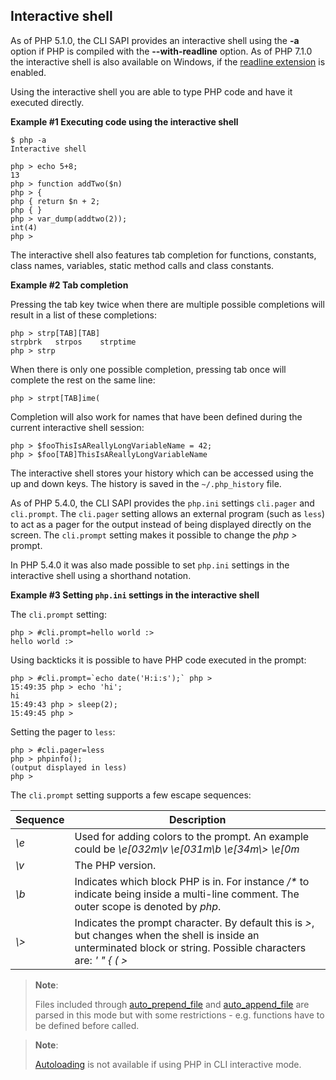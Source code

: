 Interactive shell
-----------------

As of PHP 5.1.0, the CLI SAPI provides an interactive shell using the
**-a** option if PHP is compiled with the **--with-readline** option. As
of PHP 7.1.0 the interactive shell is also available on Windows, if the
<a href="/book/readline.html" class="link">readline extension</a> is
enabled.

Using the interactive shell you are able to type PHP code and have it
executed directly.

**Example \#1 Executing code using the interactive shell**

``` shell
$ php -a
Interactive shell

php > echo 5+8;
13
php > function addTwo($n)
php > {
php { return $n + 2;
php { }
php > var_dump(addtwo(2));
int(4)
php >
```

The interactive shell also features tab completion for functions,
constants, class names, variables, static method calls and class
constants.

**Example \#2 Tab completion**

Pressing the tab key twice when there are multiple possible completions
will result in a list of these completions:

``` shell
php > strp[TAB][TAB]
strpbrk   strpos    strptime  
php > strp
```

When there is only one possible completion, pressing tab once will
complete the rest on the same line:

``` shell
php > strpt[TAB]ime(
```

Completion will also work for names that have been defined during the
current interactive shell session:

``` shell
php > $fooThisIsAReallyLongVariableName = 42;
php > $foo[TAB]ThisIsAReallyLongVariableName
```

The interactive shell stores your history which can be accessed using
the up and down keys. The history is saved in the `~/.php_history` file.

As of PHP 5.4.0, the CLI SAPI provides the `php.ini` settings
`cli.pager` and `cli.prompt`. The `cli.pager` setting allows an external
program (such as `less`) to act as a pager for the output instead of
being displayed directly on the screen. The `cli.prompt` setting makes
it possible to change the *php \>* prompt.

In PHP 5.4.0 it was also made possible to set `php.ini` settings in the
interactive shell using a shorthand notation.

**Example \#3 Setting `php.ini` settings in the interactive shell**

The `cli.prompt` setting:

``` shell
php > #cli.prompt=hello world :> 
hello world :>
```

Using backticks it is possible to have PHP code executed in the prompt:

``` shell
php > #cli.prompt=`echo date('H:i:s');` php > 
15:49:35 php > echo 'hi';
hi
15:49:43 php > sleep(2);
15:49:45 php >
```

Setting the pager to `less`:

``` shell
php > #cli.pager=less
php > phpinfo();
(output displayed in less)
php >
```

The `cli.prompt` setting supports a few escape sequences:

| Sequence | Description                                                                                                                                                          |
|----------|----------------------------------------------------------------------------------------------------------------------------------------------------------------------|
| *\\e*    | Used for adding colors to the prompt. An example could be *\\e\[032m\\v \\e\[031m\\b \\e\[34m\\\> \\e\[0m*                                                           |
| *\\v*    | The PHP version.                                                                                                                                                     |
| *\\b*    | Indicates which block PHP is in. For instance */\** to indicate being inside a multi-line comment. The outer scope is denoted by *php*.                              |
| *\\\>*   | Indicates the prompt character. By default this is *\>*, but changes when the shell is inside an unterminated block or string. Possible characters are: *' " { ( \>* |

> **Note**:
>
> Files included through
> <a href="/ini/core.html#ini.auto-prepend-file" class="link">auto_prepend_file</a>
> and
> <a href="/ini/core.html#ini.auto-append-file" class="link">auto_append_file</a>
> are parsed in this mode but with some restrictions - e.g. functions
> have to be defined before called.

> **Note**:
>
> <a href="/language/oop5/autoload.html" class="link">Autoloading</a> is
> not available if using PHP in CLI interactive mode.
